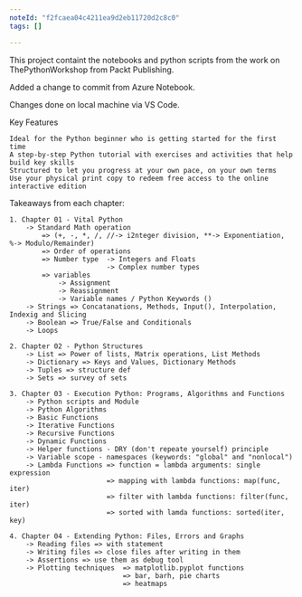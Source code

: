 ```yaml
---
noteId: "f2fcaea04c4211ea9d2eb11720d2c8c0"
tags: []

---
```


This project containt the notebooks and python scripts from the work on ThePythonWorkshop from Packt Publishing.

Added a change to commit from Azure Notebook.

Changes done on local machine via VS Code.

Key Features

    Ideal for the Python beginner who is getting started for the first time
    A step-by-step Python tutorial with exercises and activities that help build key skills
    Structured to let you progress at your own pace, on your own terms
    Use your physical print copy to redeem free access to the online interactive edition

Takeaways from each chapter:
    
    1. Chapter 01 - Vital Python
        -> Standard Math operation 
            => (+, -, *, /, //-> i2nteger division, **-> Exponentiation, %-> Modulo/Remainder)
            => Order of operations
            => Number type  -> Integers and Floats
                            -> Complex number types
            => variables 
                -> Assignment
                -> Reassignment
                -> Variable names / Python Keywords () 
        -> Strings => Concatanations, Methods, Input(), Interpolation, Indexig and Slicing
        -> Boolean => True/False and Conditionals
        -> Loops

    2. Chapter 02 - Python Structures
        -> List => Power of lists, Matrix operations, List Methods
        -> Dictionary => Keys and Values, Dictionary Methods
        -> Tuples => structure def
        -> Sets => survey of sets

    3. Chapter 03 - Execution Python: Programs, Algorithms and Functions
        -> Python scripts and Module
        -> Python Algorithms
        -> Basic Functions
        -> Iterative Functions
        -> Recursive Functions
        -> Dynamic Functions
        -> Helper functions - DRY (don't repeate yourself) principle
        -> Variable scope - namespaces (keywords: "global" and "nonlocal")
        -> Lambda Functions => function = lambda arguments: single expression
                            => mapping with lambda functions: map(func, iter)
                            => filter with lambda functions: filter(func, iter)
                            => sorted with lamda functions: sorted(iter, key)

    4. Chapter 04 - Extending Python: Files, Errors and Graphs
        -> Reading files => with statement
        -> Writing files => close files after writing in them
        -> Assertions => use them as debug tool
        -> Plotting techniques  => matplotlib.pyplot functions
                                => bar, barh, pie charts
                                => heatmaps

